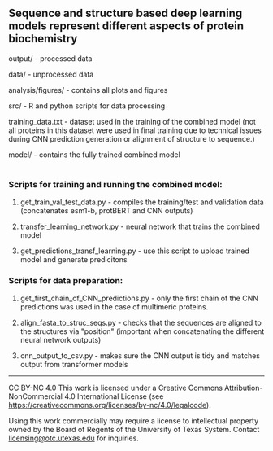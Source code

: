 ## Sequence and structure based deep learning models represent different aspects of protein biochemistry

output/ - processed data

data/ - unprocessed data

analysis/figures/ - contains all plots and figures

src/ - R and python scripts for data processing

training_data.txt - dataset used in the training of the combined model (not all proteins in this dataset were used in final training due to technical issues during CNN prediction generation or alignment of structure to sequence.)

model/ - contains the fully trained combined model
<br />
<br />

### Scripts for training and running the combined model:

1) get_train_val_test_data.py - compiles the training/test and validation data (concatenates esm1-b, protBERT and CNN outputs)

2) transfer_learning_network.py - neural network that trains the combined model

3) get_predictions_transf_learning.py - use this script to upload trained model and generate predicitons

### Scripts for data preparation:

1) get_first_chain_of_CNN_predictions.py - only the first chain of the CNN predictions was used in the case of multimeric proteins. 

2) align_fasta_to_struc_seqs.py - checks that the sequences are aligned to the structures via "position" (important when concatenating the different neural network outputs)

3) cnn_output_to_csv.py - makes sure the CNN output is tidy and matches output from transformer models

---

CC BY-NC 4.0 This work is licensed under a Creative Commons Attribution-NonCommercial 4.0 International License (see https://creativecommons.org/licenses/by-nc/4.0/legalcode).

Using this work commercially may require a license to intellectual property owned by the Board of Regents of the University of Texas System. Contact licensing@otc.utexas.edu for inquiries.

